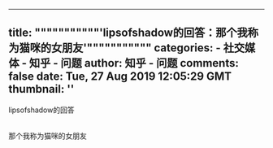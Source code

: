 
---
title: """""""""""'lipsofshadow的回答：那个我称为猫咪的女朋友'"""""""""""
categories: 
    - 社交媒体
    - 知乎 - 问题
author: 知乎 - 问题
comments: false
date: Tue, 27 Aug 2019 12:05:29 GMT
thumbnail: ''
---

<div>   
lipsofshadow的回答<br><br><p>那个我称为猫咪的女朋友</p>  
</div>
            